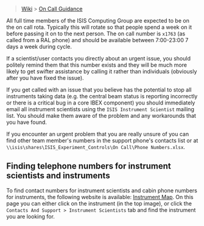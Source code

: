 > [Wiki](Home) > [On Call Guidance](On-Call-Guidance)

All full time members of the ISIS Computing Group are expected to be on the on call rota. Typically this will rotate so that people spend a week on it before passing it on to the next person. The on call number is `x1763` (as called from a RAL phone) and should be available between 7:00-23:00 7 days a week during cycle.

If a scientist/user contacts you directly about an urgent issue, you should politely remind them that this number exists and they will be much more likely to get swifter assistance by calling it rather than individuals (obviously after you have fixed the issue).

If you get called with an issue that you believe has the potential to stop all instruments taking data (e.g. the central beam status is reporting incorrectly or there is a critical bug in a core IBEX component) you should immediately email all instrument scientists using the `ISIS Instrument Scientist` mailing list. You should make them aware of the problem and any workarounds that you have found.

If you encounter an urgent problem that you are really unsure of you can find other team member's numbers in the support phone's contacts list or at `\\isis\shares\ISIS_Experiment_Controls\On Call\Phone Numbers.xlsx`.

## Finding telephone numbers for instrument scientists and instruments

To find contact numbers for instrument scientists and cabin phone numbers for instruments, the following website is available: [Instrument Map](https://www.isis.stfc.ac.uk/Pages/Instruments.aspx). On this page you can either click on the instrument (in the top image), or click the `Contacts And Support > Instrument Scientists` tab and find the instrument you are looking for.